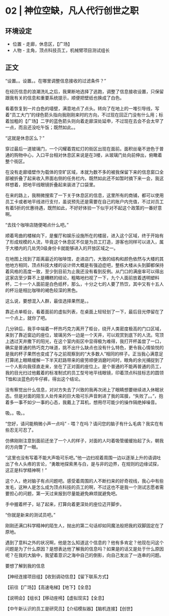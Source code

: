 # 02 | 神位空缺，凡人代行创世之职

## 环境设定

* 位置 - 走廊，休息区，【广场】
* 人物 - 主角，顶点科技员工，机械臂项目测试组长

## 正文

“设置。。设置。。在哪里调整信息接收的过滤条件？”

在经历信息的浪潮洗礼之后，我果断地选择了逃跑，调整了信息接收设置，只保留跟我有关的信息和重要系统提示，顺便把壁纸也换成了白色。

看着恢复到一片白色的墙壁，满意地点了点头。转向了在地上的一堆引导线，写着“员工大门”的绿色箭头指向我刚刚来时的方向，不过现在回正门没有什么用；标着加粗的【广场】二字的蓝色箭头则向着走廊深处延申，不过现在去会不会太早了一点，而且还没吃午饭；既然如此。。

“这就是休息区么？”

穿过最后一道玻璃门，一个闪耀着霓虹灯的街区出现在面前。面积丝毫不逊色于普通的购物中心，入口平台相对休息区来说是在3楼，从玻璃门处向前伸出，俯瞰着整个街区。

在没有走廊墙壁作为载体的空旷区域，本就为数不多的被我保留下来的信息窗口全部被折叠了起来收入界面右侧的任务栏内，既然如此还不如暂时摘下来一会，我这样想着，把地平线眼镜折叠起来装进了口袋里。

在来的路上，我稍微搜索了一下关于休息区的信息，这里所有的商铺，都可以使用员工卡或者地平线进行支付，虽说预先还是需要在自己的账户内充值，不过对员工有着5折的优惠待遇，既然如此，不好好体验一下似乎对不起这个政策的一番好意啊。

“去找个咖啡店随便喝点什么吧。”

顺着弯曲的楼梯向下，是餐厅和娱乐设施所在的楼层，进入这个区域，终于开始有了形成规模的人流，毕竟这个休息区不仅是为员工打造，游客也同样可以进入，属于大楼内的几处凭0级身份卡就能够进入的开放区域之一。

在地图上找到了距离最近的咖啡馆，走进店门，大致的结构和颜色依然与大楼的其他地方相同，顶点科技大楼的设计师大概是有强迫症吧，整栋大楼从头到脚都保持着风格的高度一致，至少到目前为止我还没有看到反例。从门口的满座率可以得出这家店至少算不上是糟糕的结论，粗略地扫视了一下，九个人面前放着透明塑料杯，二十一个人面前是白色纸杯，那么，十分之七的人要了热饮，其中又有十五人的杯沿是相比咖啡的褐色较深的黑色。

这么说，要想混入人群，最佳选择果然是。。

靠近点单柜台，看着面前的虚拟列表，在桌面上轻轻划了一下，最后目光停留在了一个点上，就你了吧。

几分钟后，我手中端着一杯热巧克力离开了柜台，绕开人类密度极高的门口区域，来到了靠近窗边的座位，玻璃另外一边是一个天井，可以观赏到底下的人流。穹顶上透过天井撒下的阳光，在这个室内街区中显得极为难得，我打开杯盖尝了一口，确实是普通的热巧克力味道，挑不出什么缺点也没有什么特色，更令我心情愉悦的是我的杯子果然也变成了与之前观察到的“大多数人”相同的样子。正当我心满意足打算闭上眼睛缓解一下半天赶路带来的疲劳顺便消磨时间时，眼角的余光捕捉到了一个人影向我径直走来，坐在了正对面的座位上。是个普通的不能再普通的员工，我的目光扫过他戴着的标准制式的员工型号地平线眼镜，印着顶点科技标志的圆领T恤和淡蓝色的牛仔裤，得出这个结论。

没有察觉出什么信息，对对方失去了兴致的我再次闭上了眼睛想要继续进入休眠状态。但是对面的陌生人处传来的巨大吸可乐声音刺进了我的耳膜，“失败了。。”，抱着多一事不如少一事的心态，我戴上了耳机，想用尽可能少的操作隔绝掉噪音。

吸。。吸。。

“您好，请问能稍微小声一点吗” - 喂？在吗？请问您的脑子有什么毛病？我实在有些忍无可忍了。

仿佛刚刚注意到面前还坐了一个人的样子，对面的人叼着吸管缓缓抬起了头，朝我的方向瞥了一眼。

“这里也没有写着不能大声吸可乐吧。”他一边扫视着周围一边以逐渐上升的语调吐出了令人头疼的言论，“勇敢地探索黑与白，是与非的边界，在规则的边缘试探，这正是科学精神啊！”

这个人，绝对脑子有点问题吧。感受着周围的人不断扫来的好奇视线，我心中有些发毛，这种人是怎么成为顶点科技的员工的啊，不过这也不是我一个测试志愿者需要担心的问题，第一天过来报到尽量能避免麻烦就避免吧。

手中握着杯子，站了起来，打算向着更深处的座位迈开脚步。

“你就是新来的测试员吧。”

刚刚还满口科学精神的陌生人，抛出的第二句话却如同魔法般把我的双脚固定在了原地。

遇到了意料之外的状况啊，他是怎么知道这个信息的？他有多肯定？他现在问这个问题是为了什么原因？是想表达他了解我的信息吗？如果是的话又是处于什么原因呢？在我的大脑中，我望着意识之海中自己的倒影，向自己发出了一连串的问题。

要想了解到我的信息

【神经连接项目组】【收到调动信息】【留下联系方式】

【前往【广场】】【高速电梯】【地下】【全息】

【说明会】【组长】【移动座椅】【虚拟现实】【全息】

【中午新认识的员工是研究员】【介绍模拟器】【脑机连接】【创世】

